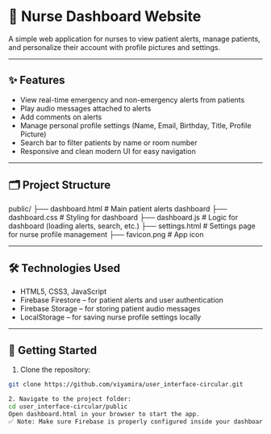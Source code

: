 # 🏥 Nurse Dashboard Website

A simple web application for nurses to view patient alerts, manage patients, and personalize their account with profile pictures and settings.

---

## ✨ Features

- View real-time emergency and non-emergency alerts from patients
- Play audio messages attached to alerts
- Add comments on alerts
- Manage personal profile settings (Name, Email, Birthday, Title, Profile Picture)
- Search bar to filter patients by name or room number
- Responsive and clean modern UI for easy navigation

---

## 🗂️ Project Structure

public/ ├── dashboard.html # Main patient alerts dashboard ├── dashboard.css # Styling for dashboard ├── dashboard.js # Logic for dashboard (loading alerts, search, etc.) ├── settings.html # Settings page for nurse profile management ├── favicon.png # App icon


---

## 🛠️ Technologies Used

- HTML5, CSS3, JavaScript
- Firebase Firestore – for patient alerts and user authentication
- Firebase Storage – for storing patient audio messages
- LocalStorage – for saving nurse profile settings locally

---

## 🚀 Getting Started

1. Clone the repository:

```bash
git clone https://github.com/viyamira/user_interface-circular.git

2. Navigate to the project folder:
cd user_interface-circular/public
Open dashboard.html in your browser to start the app.
✅ Note: Make sure Firebase is properly configured inside your dashboard.js if you are testing live!
